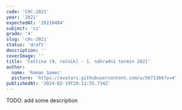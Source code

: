 ```yaml
---
code: 'C9C-2021'
year: '2021'
expectedAt: '20210404'
subject: 'cz'
grade: '4'
slug: 'c9c-2021'
status: 'draft'
description: ''
coverImage: ''
title: 'Čeština (9. ročník) - 1. náhradní termín 2021'
author:
  name: 'Roman Samec'
  picture: 'https://avatars.githubusercontent.com/u/5671166?v=4'
publishedAt: '2024-02-19T20:11:55.734Z'
---
```


TODO: add some description